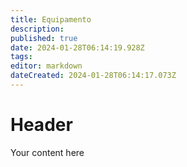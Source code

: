 ```yaml
---
title: Equipamento
description: 
published: true
date: 2024-01-28T06:14:19.928Z
tags: 
editor: markdown
dateCreated: 2024-01-28T06:14:17.073Z
---
```


# Header
Your content here